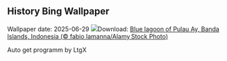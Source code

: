 ## History Bing Wallpaper
Wallpaper date: 2025-06-29
![](https://www.bing.com/th?id=OHR.BandaIsland_EN-IN2302848153_UHD.jpg&w=1000)Download: [Blue lagoon of Pulau Ay, Banda Islands, Indonesia (© fabio lamanna/Alamy Stock Photo)](https://www.bing.com/th?id=OHR.BandaIsland_EN-IN2302848153_UHD.jpg)

Auto get programm by LtgX
